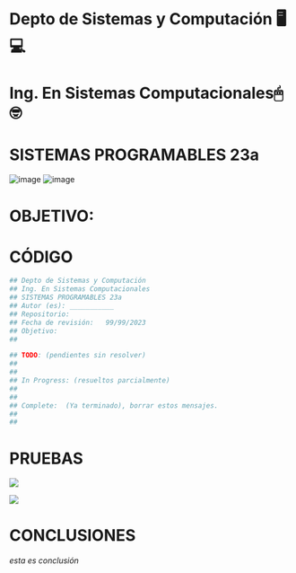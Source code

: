 # Depto de Sistemas y Computación 🖥💻
# Ing. En Sistemas Computacionales🖱🤓
# SISTEMAS PROGRAMABLES 23a
![image](https://user-images.githubusercontent.com/89486861/233893663-8b48ffeb-7260-468b-89e8-c801e27a07b5.png)
![image](https://user-images.githubusercontent.com/89486861/233893704-3ab70c69-c38f-425a-887f-acc0f2b83cca.png)


# OBJETIVO:


# CÓDIGO
```python
## Depto de Sistemas y Computación
## Ing. En Sistemas Computacionales
## SISTEMAS PROGRAMABLES 23a
## Autor (es): ___________
## Repositorio:  
## Fecha de revisión:   99/99/2023
## Objetivo:
##   

## TODO: (pendientes sin resolver)
##
##
## In Progress: (resueltos parcialmente)
##
##
## Complete:  (Ya terminado), borrar estos mensajes.
##
##
```

# PRUEBAS

![](https://www.snapon.co.za/images/thumbs/default-image_550.png)

![](https://www.snapon.co.za/images/thumbs/default-image_550.png)

# CONCLUSIONES
_esta es conclusión_
